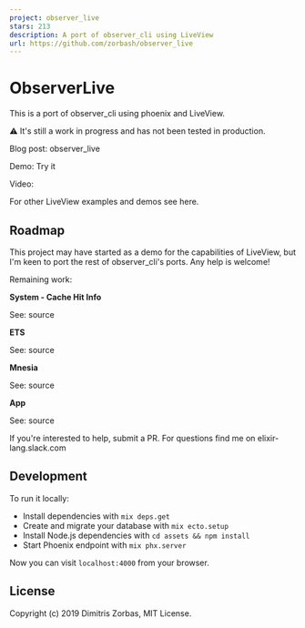 ```yaml
---
project: observer_live
stars: 213
description: A port of observer_cli using LiveView
url: https://github.com/zorbash/observer_live
---
```


ObserverLive
============

This is a port of observer\_cli using phoenix and LiveView.

⚠️ It's still a work in progress and has not been tested in production.

Blog post: observer\_live

Demo: Try it

Video:

For other LiveView examples and demos see here.

Roadmap
-------

This project may have started as a demo for the capabilities of LiveView, but I'm keen to port the rest of observer\_cli's ports. Any help is welcome!

Remaining work:

**System - Cache Hit Info**

See: source

**ETS**

See: source

**Mnesia**

See: source

**App**

See: source

If you're interested to help, submit a PR. For questions find me on elixir-lang.slack.com

Development
-----------

To run it locally:

-   Install dependencies with `mix deps.get`
-   Create and migrate your database with `mix ecto.setup`
-   Install Node.js dependencies with `cd assets && npm install`
-   Start Phoenix endpoint with `mix phx.server`

Now you can visit `localhost:4000` from your browser.

License
-------

Copyright (c) 2019 Dimitris Zorbas, MIT License.
